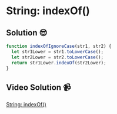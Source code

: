 # String: indexOf()

## Solution 😎

```javascript
function indexOfIgnoreCase(str1, str2) {
  let str1Lower = str1.toLowerCase();
  let str2Lower = str2.toLowerCase();
  return str1Lower.indexOf(str2Lower);
}
```

## Video Solution 📹

[String: indexOf()](https://edpuzzle.com/assignments/6386b2b86acffb40b52256aa/watch)
